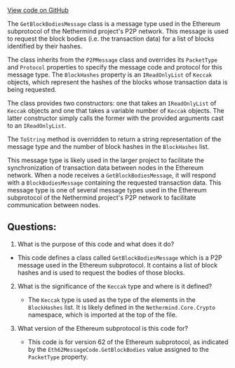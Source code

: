 [View code on GitHub](https://github.com/nethermindeth/nethermind/Nethermind.Network/P2P/Subprotocols/Eth/V62/Messages/GetBlockBodiesMessage.cs)

The `GetBlockBodiesMessage` class is a message type used in the Ethereum subprotocol of the Nethermind project's P2P network. This message is used to request the block bodies (i.e. the transaction data) for a list of blocks identified by their hashes.

The class inherits from the `P2PMessage` class and overrides its `PacketType` and `Protocol` properties to specify the message code and protocol for this message type. The `BlockHashes` property is an `IReadOnlyList` of `Keccak` objects, which represent the hashes of the blocks whose transaction data is being requested.

The class provides two constructors: one that takes an `IReadOnlyList` of `Keccak` objects and one that takes a variable number of `Keccak` objects. The latter constructor simply calls the former with the provided arguments cast to an `IReadOnlyList`.

The `ToString` method is overridden to return a string representation of the message type and the number of block hashes in the `BlockHashes` list.

This message type is likely used in the larger project to facilitate the synchronization of transaction data between nodes in the Ethereum network. When a node receives a `GetBlockBodiesMessage`, it will respond with a `BlockBodiesMessage` containing the requested transaction data. This message type is one of several message types used in the Ethereum subprotocol of the Nethermind project's P2P network to facilitate communication between nodes.
## Questions: 
 1. What is the purpose of this code and what does it do?
   - This code defines a class called `GetBlockBodiesMessage` which is a P2P message used in the Ethereum subprotocol. It contains a list of block hashes and is used to request the bodies of those blocks.

2. What is the significance of the `Keccak` type and where is it defined?
   - The `Keccak` type is used as the type of the elements in the `BlockHashes` list. It is likely defined in the `Nethermind.Core.Crypto` namespace, which is imported at the top of the file.

3. What version of the Ethereum subprotocol is this code for?
   - This code is for version 62 of the Ethereum subprotocol, as indicated by the `Eth62MessageCode.GetBlockBodies` value assigned to the `PacketType` property.